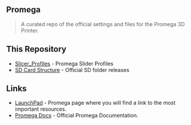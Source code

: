 
## Promega

> A curated repo of the official settings and files for the Promega 3D Printer.

## This Repository

* [Slicer_Profiles](https://github.com/PrintM3D/Promega/tree/devel/Slicer_Profiles) - Promega Slider Profiles
* [SD Card Structure](https://github.com/PrintM3D/Promega/tree/devel/SD%20Card%20Structure) - Official SD folder releases

## Links

* [LaunchPad](http://launchpad.printm3d.com) - Promega page where you will find a link to the most important resources. 
* [Promega Docs](http://promega.printm3d.com) - Official Promega Documentation. 


